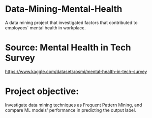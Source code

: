 # Data-Mining-Mental-Health
A data mining project that investigated factors that contributed to employees' mental health in workplace.

# Source: Mental Health in Tech Survey
https://www.kaggle.com/datasets/osmi/mental-health-in-tech-survey
# Project objective:
Investigate data mining techniques as Frequent Pattern Mining, and compare ML models' performance in predicting the output label.

